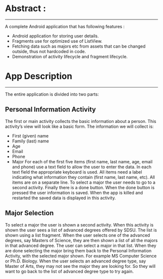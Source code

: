 # Abstract : 
---
A complete Android application that has following features :
*	Android application for storing user details. 
*	Fragments use for optimized use of ListView.  
*	Fetching data such as majors etc from assets that can be changed outside, thus not hardcoded in code.
* Demonstration of activity lifecycle and fragment lifecycle.

# App Description
---
The entire application is divided into two parts: 

## Personal Information Activity
The first or main activity collects the basic information about a person. This activity’s view will look like a basic form. The information we will collect is:
* First (given) name
* Family (last) name
* Age
* Email
* Phone
* Major
For each of the first five items (first name, last name, age, email and phone) use a text field to allow the user to enter the data. In each text field the appropriate keyboard is used. All items need a label indicating what information they contain (first name, last name, etc). All items are on a separate line. To select a major the user needs to go to a second activity.
Finally there is a done button. When the done button is pressed the user information is saved.
When the app is killed and restarted the saved data is displayed in this activity.


## Major Selection
To select a major the user is shown a second activity. When this activity is shown the user
sees a list of advanced degrees offered by SDSU. The list is shown using
a list fragment. When the user selects one of the advanced degrees, say Masters of Science,
they are then shown a list of all the majors in that advanced degree. The user can select a major in that list. When they are done selecting
the major bring them back to the Personal Information Activity, with the selected major
shown. For example MS Computer Science or Ph.D. Biology.
When the user selects an advanced degree type, say Master of Arts, they may not see the major
they are looking for. So they will want to go back to the list of advanced degree type to try
again.

